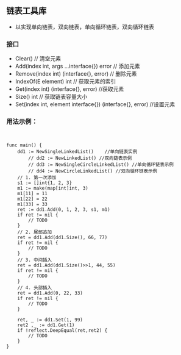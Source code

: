 ## 链表工具库
- 以实现单向链表，双向链表，单向循环链表，双向循环链表

### 接口
- Clear()   // 清空元素
- Add(index int, args ...interface{}) error // 添加元素
- Remove(index int) (interface{}, error) // 删除元素
- IndexOf(E element) int   // 获取元素的索引
- Get(index int) (interface{}, error)    //获取元素
- Size() int    // 获取链表容量大小
- Set(index int, element interface{}) (interface{}, error)  //设置元素


### 用法示例：
```


func main() {
	dd1 := NewSingleLinkedList()    //单向链表实例
        // dd2 := NewLinkedList() //双向链表示例
        // dd3 := NewSingleCircleLinkedList() //单向循环链表示例
        // dd4 := NewCircleLinkedList() //双向循环链表示例
	// 1. 第一次添加
	s1 := []int{1, 2, 3}
	m1 := make(map[int]int, 3)
	m1[11] = 11
	m1[22] = 22
	m1[33] = 33
	ret := dd1.Add(0, 1, 2, 3, s1, m1)
	if ret != nil {
		// TODO
	}
	// 2. 尾部追加
	ret = dd1.Add(dd1.Size(), 66, 77)
	if ret != nil {
		// TODO
	}
	// 3. 中间插入
	ret = dd1.Add(dd1.Size()>>1, 44, 55)
	if ret != nil {
		// TODO
	}
	// 4. 头部插入
	ret = dd1.Add(0, 22, 33)
	if ret != nil {
		// TODO
	}
    
	ret, _ := dd1.Set(1, 99)
	ret2 ,_ := dd1.Get(1)
	if !reflect.DeepEqual(ret,ret2) {
		// TODO
	}
}
```